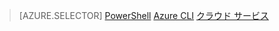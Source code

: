 > [AZURE.SELECTOR]
>[PowerShell](load-balancer-get-started-ilb-classic-ps.md)
>[Azure CLI](load-balancer-get-started-ilb-classic-cli.md)
>[クラウド サービス](load-balancer-get-started-ilb-classic-cloud.md)




